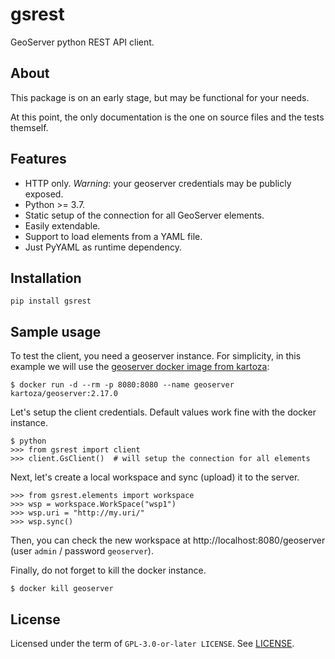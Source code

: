 # gsrest

GeoServer python REST API client.

## About

This package is on an early stage, but may be functional for your needs.

At this point, the only documentation is the one on source files and the tests
themself.

## Features

  * HTTP only. *Warning*: your geoserver credentials may be publicly exposed.
  * Python >= 3.7.
  * Static setup of the connection for all GeoServer elements.
  * Easily extendable.
  * Support to load elements from a YAML file.
  * Just PyYAML as runtime dependency.

## Installation

```
pip install gsrest
```

## Sample usage

To test the client, you need a geoserver instance. For simplicity, in this
example we will use the [geoserver docker image from
kartoza](https://hub.docker.com/r/kartoza/geoserver/):

```
$ docker run -d --rm -p 8080:8080 --name geoserver kartoza/geoserver:2.17.0
```

Let's setup the client credentials. Default values work fine with the docker
instance.

```
$ python
>>> from gsrest import client
>>> client.GsClient()  # will setup the connection for all elements
```

Next, let's create a local workspace and sync (upload) it to the server.

```
>>> from gsrest.elements import workspace
>>> wsp = workspace.WorkSpace("wsp1")
>>> wsp.uri = "http://my.uri/"
>>> wsp.sync()
```

Then, you can check the new workspace at http://localhost:8080/geoserver
(user `admin` / password `geoserver`).

Finally, do not forget to kill the docker instance.

```
$ docker kill geoserver
```

## License

Licensed under the term of `GPL-3.0-or-later LICENSE`. See [LICENSE](LICENSE).

